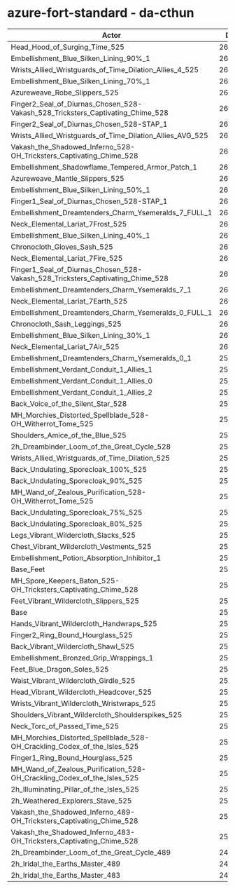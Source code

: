 # azure-fort-standard - da-cthun
| Actor | DPS | Increase |
|---|:---:|:---:|
|Head_Hood_of_Surging_Time_525|267617|3.27%|
|Embellishment_Blue_Silken_Lining_90%_1|262930|1.46%|
|Wrists_Allied_Wristguards_of_Time_Dilation_Allies_4_525|262193|1.18%|
|Embellishment_Blue_Silken_Lining_70%_1|262005|1.11%|
|Azureweave_Robe_Slippers_525|261902|1.07%|
|Finger2_Seal_of_Diurnas_Chosen_528-Vakash_528_Tricksters_Captivating_Chime_528|261895|1.06%|
|Finger2_Seal_of_Diurnas_Chosen_528-STAP_1|261811|1.03%|
|Wrists_Allied_Wristguards_of_Time_Dilation_Allies_AVG_525|261541|0.93%|
|Vakash_the_Shadowed_Inferno_528-OH_Tricksters_Captivating_Chime_528|261453|0.89%|
|Embellishment_Shadowflame_Tempered_Armor_Patch_1|261395|0.87%|
|Azureweave_Mantle_Slippers_525|261315|0.84%|
|Embellishment_Blue_Silken_Lining_50%_1|261297|0.83%|
|Finger1_Seal_of_Diurnas_Chosen_528-STAP_1|260933|0.69%|
|Embellishment_Dreamtenders_Charm_Ysemeralds_7_FULL_1|260825|0.65%|
|Neck_Elemental_Lariat_7Frost_525|260792|0.64%|
|Embellishment_Blue_Silken_Lining_40%_1|260757|0.63%|
|Chronocloth_Gloves_Sash_525|260622|0.57%|
|Neck_Elemental_Lariat_7Fire_525|260535|0.54%|
|Finger1_Seal_of_Diurnas_Chosen_528-Vakash_528_Tricksters_Captivating_Chime_528|260515|0.53%|
|Embellishment_Dreamtenders_Charm_Ysemeralds_7_1|260442|0.50%|
|Neck_Elemental_Lariat_7Earth_525|260371|0.48%|
|Embellishment_Dreamtenders_Charm_Ysemeralds_0_FULL_1|260343|0.47%|
|Chronocloth_Sash_Leggings_525|260277|0.44%|
|Embellishment_Blue_Silken_Lining_30%_1|260179|0.40%|
|Neck_Elemental_Lariat_7Air_525|260138|0.39%|
|Embellishment_Dreamtenders_Charm_Ysemeralds_0_1|259923|0.30%|
|Embellishment_Verdant_Conduit_1_Allies_1|259899|0.29%|
|Embellishment_Verdant_Conduit_1_Allies_0|259871|0.28%|
|Embellishment_Verdant_Conduit_1_Allies_2|259869|0.28%|
|Back_Voice_of_the_Silent_Star_528|259833|0.27%|
|MH_Morchies_Distorted_Spellblade_528-OH_Witherrot_Tome_525|259787|0.25%|
|Shoulders_Amice_of_the_Blue_525|259771|0.25%|
|2h_Dreambinder_Loom_of_the_Great_Cycle_528|259729|0.23%|
|Wrists_Allied_Wristguards_of_Time_Dilation_525|259626|0.19%|
|Back_Undulating_Sporecloak_100%_525|259551|0.16%|
|Back_Undulating_Sporecloak_90%_525|259536|0.15%|
|MH_Wand_of_Zealous_Purification_528-OH_Witherrot_Tome_525|259472|0.13%|
|Back_Undulating_Sporecloak_75%_525|259435|0.12%|
|Back_Undulating_Sporecloak_80%_525|259433|0.11%|
|Legs_Vibrant_Wildercloth_Slacks_525|259325|0.07%|
|Chest_Vibrant_Wildercloth_Vestments_525|259310|0.07%|
|Embellishment_Potion_Absorption_Inhibitor_1|259195|0.02%|
|Base_Feet|259171|0.01%|
|MH_Spore_Keepers_Baton_525-OH_Tricksters_Captivating_Chime_528|259170|0.01%|
|Feet_Vibrant_Wildercloth_Slippers_525|259153|0.01%|
|Base|259136|0.00%|
|Hands_Vibrant_Wildercloth_Handwraps_525|259076|-0.02%|
|Finger2_Ring_Bound_Hourglass_525|259060|-0.03%|
|Back_Vibrant_Wildercloth_Shawl_525|259035|-0.04%|
|Embellishment_Bronzed_Grip_Wrappings_1|258984|-0.06%|
|Feet_Blue_Dragon_Soles_525|258954|-0.07%|
|Waist_Vibrant_Wildercloth_Girdle_525|258946|-0.07%|
|Head_Vibrant_Wildercloth_Headcover_525|258943|-0.07%|
|Wrists_Vibrant_Wildercloth_Wristwraps_525|258902|-0.09%|
|Shoulders_Vibrant_Wildercloth_Shoulderspikes_525|258894|-0.09%|
|Neck_Torc_of_Passed_Time_525|258723|-0.16%|
|MH_Morchies_Distorted_Spellblade_528-OH_Crackling_Codex_of_the_Isles_525|258463|-0.26%|
|Finger1_Ring_Bound_Hourglass_525|258412|-0.28%|
|MH_Wand_of_Zealous_Purification_528-OH_Crackling_Codex_of_the_Isles_525|258279|-0.33%|
|2h_Illuminating_Pillar_of_the_Isles_525|257879|-0.49%|
|2h_Weathered_Explorers_Stave_525|256927|-0.85%|
|Vakash_the_Shadowed_Inferno_489-OH_Tricksters_Captivating_Chime_528|254067|-1.96%|
|Vakash_the_Shadowed_Inferno_483-OH_Tricksters_Captivating_Chime_528|253160|-2.31%|
|2h_Dreambinder_Loom_of_the_Great_Cycle_489|249628|-3.67%|
|2h_Iridal_the_Earths_Master_489|249330|-3.78%|
|2h_Iridal_the_Earths_Master_483|248289|-4.19%|
